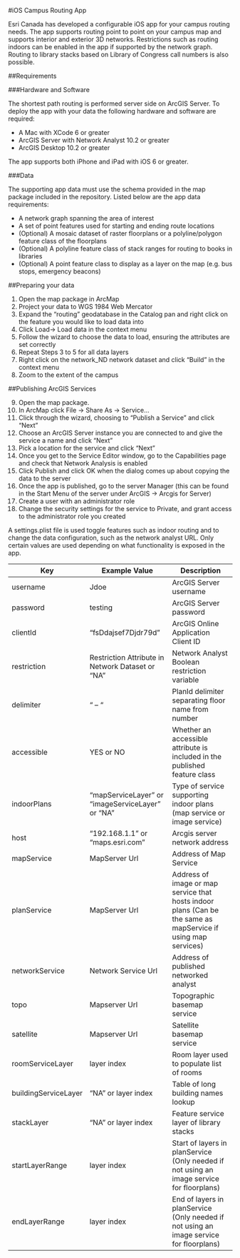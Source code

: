 #iOS Campus Routing App

Esri Canada has developed a configurable iOS app for your campus routing needs. The app supports routing point to point on your campus map and supports interior and exterior 3D networks. Restrictions such as routing indoors can be enabled in the app if supported by the network graph. Routing to library stacks based on Library of Congress call numbers is also possible.

##Requirements

###Hardware and Software
 
The shortest path routing is performed server side on ArcGIS Server. To deploy the app with your data the following hardware and software are required:
*	A Mac with XCode 6 or greater
*	ArcGIS Server with Network Analyst 10.2 or greater
*	ArcGIS Desktop 10.2 or greater

The app supports both iPhone and iPad with iOS 6 or greater.

###Data

The supporting app data must use the schema provided in the map package included in the repository. Listed below are the app data requirements:
*	A network graph spanning the area of interest
*	A set of point features used for starting and ending route locations
*	(Optional) A mosaic dataset of raster floorplans or a polyline/polygon feature class of the floorplans
*	(Optional) A polyline feature class of stack ranges for routing to books in libraries
*	(Optional) A point feature class to display as a layer on the map (e.g. bus stops, emergency beacons)

##Preparing your data

1.	Open the map package in ArcMap
2.	Project your data to WGS 1984 Web Mercator
3.	Expand the “routing” geodatabase in the Catalog pan and right click on the feature you would like to load data into
4.	Click Load-> Load data in the context menu
5.	Follow the wizard to choose the data to load, ensuring the attributes are set correctly
6.	Repeat Steps 3 to 5 for all data layers
7.	Right click on the network_ND network dataset and click “Build” in the context menu
8.	Zoom to the extent of the campus
 
##Publishing ArcGIS Services

9.	Open the map package.
10.	In ArcMap click File -> Share As -> Service...
11.	Click through the wizard, choosing to “Publish a Service” and click “Next”
12.	Choose an ArcGIS Server instance you are connected to and give the service a name and click “Next”
13.	Pick a location for the service and click “Next” 
14.	Once you get to the Service Editor window, go to the Capabilities page and check that Network Analysis is enabled     
15.	Click Publish and click OK when the dialog comes up about copying the data to the server
16.	Once the app is published, go to the server Manager (this can be found in the Start Menu of the server under ArcGIS -> Arcgis for Server)
17.	Create a user with an administrator role
18.	Change the security settings for the service to Private, and grant access to the administrator role you created



A settings.plist file is used toggle features such as indoor routing and to change the data configuration, such as the network analyst URL. Only certain values are used depending on what functionality is exposed in the app.

Key|Example Value|Description
---|---|---
username |Jdoe|ArcGIS Server username
password|testing|ArcGIS Server password
clientId|“fsDdajsef7Djdr79d”|ArcGIS Online Application Client ID
restriction|Restriction Attribute in Network Dataset or “NA”|Network Analyst Boolean restriction variable
delimiter|“ – “|PlanId delimiter separating floor name from number
accessible|YES or NO|Whether an accessible attribute is included in the published feature class
indoorPlans|“mapServiceLayer” or “imageServiceLayer” or “NA”|Type of service supporting indoor plans (map service or image service)
host|“192.168.1.1” or “maps.esri.com”|Arcgis server network address
mapService|MapServer Url|Address of Map Service
planService|MapServer Url|Address of image or map service that hosts indoor plans (Can be the same as mapService if using map services)
networkService|Network Service Url|Address of published networked analyst
topo|Mapserver Url|Topographic basemap service
satellite|Mapserver Url|Satellite basemap service
roomServiceLayer| layer index|Room layer used to populate list of rooms
buildingServiceLayer |“NA” or  layer index|Table of long building names lookup
stackLayer|“NA” or layer index|Feature service layer of library stacks
startLayerRange|layer index|Start of layers in planService  (Only needed if not using an image service for floorplans)
endLayerRange|layer index|End of layers in planService (Only needed if not using an image service for floorplans)
